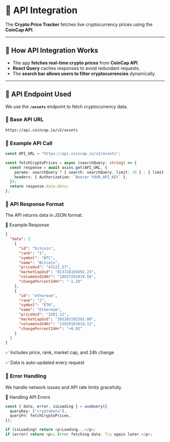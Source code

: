 # 🔗 API Integration

The **Crypto Price Tracker** fetches live cryptocurrency prices using the **CoinCap API**.

---

## **🚀 How API Integration Works**
- The app **fetches real-time crypto prices** from **CoinCap API**.
- **React Query** caches responses to avoid redundant requests.
- The **search bar allows users to filter cryptocurrencies** dynamically.

---

## **🔹 API Endpoint Used**
We use the **`/assets`** endpoint to fetch cryptocurrency data.

### **🔗 Base API URL**
```sh
https://api.coincap.io/v2/assets
```

### **📌 Example API Call**
````ts
const API_URL = "https://api.coincap.io/v2/assets";

const fetchCryptoPrices = async (searchQuery: string) => {
  const response = await axios.get(API_URL, {
    params: searchQuery ? { search: searchQuery, limit: 10 } : { limit: 5 },
    headers: { Authorization: `Bearer YOUR_API_KEY` },
  });
  return response.data.data;
};
````

### 📌 API Response Format
The API returns data in JSON format.

🔹 Example Response
```json
{
  "data": [
    {
      "id": "bitcoin",
      "rank": "1",
      "symbol": "BTC",
      "name": "Bitcoin",
      "priceUsd": "43121.57",
      "marketCapUsd": "813728193492.23",
      "volumeUsd24Hr": "18937291019.56",
      "changePercent24Hr": "-1.29"
    },
    {
      "id": "ethereum",
      "rank": "2",
      "symbol": "ETH",
      "name": "Ethereum",
      "priceUsd": "3281.12",
      "marketCapUsd": "393283192391.00",
      "volumeUsd24Hr": "13929183919.12",
      "changePercent24Hr": "+0.92"
    }
  ]
}
```

✅ Includes price, rank, market cap, and 24h change

✅ Data is auto-updated every request

###  📌 Error Handling
We handle network issues and API rate limits gracefully.

🔹 Handling API Errors
````ts
const { data, error, isLoading } = useQuery({
  queryKey: ["cryptoData"],
  queryFn: fetchCryptoPrices,
});

if (isLoading) return <p>Loading...</p>;
if (error) return <p>⚠️ Error fetching data. Try again later.</p>;
````

